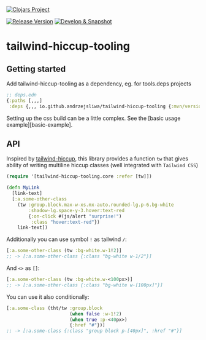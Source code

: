 [![Clojars Project](https://img.shields.io/clojars/v/io.github.andrzejsliwa/tailwind-hiccup-tooling.svg)](https://clojars.org/io.github.andrzejsliwa/tailwind-hiccup-tooling)

[![Release Version](https://github.com/andrzejsliwa/tailwind-hiccup-tooling/actions/workflows/test-and-release.yml/badge.svg)](https://github.com/andrzejsliwa/tailwind-hiccup-tooling/actions/workflows/test-and-release.yml)
[![Develop & Snapshot](https://github.com/andrzejsliwa/tailwind-hiccup-tooling/actions/workflows/test-and-snapshot.yml/badge.svg)](https://github.com/andrzejsliwa/tailwind-hiccup-tooling/actions/workflows/test-and-snapshot.yml)
# tailwind-hiccup-tooling

## Getting started

Add tailwind-hiccup-tooling as a dependency, eg. for tools.deps projects

```clojure
;; deps.edn
{:paths [,,,]
 :deps {,,, io.github.andrzejsliwa/tailwind-hiccup-tooling {:mvn/version "0.2.19"} ,,,}
```

Setting up the css build can be a little complex. See the [basic usage
example][basic-example].

## API

Inspired by [tailwind-hiccup](https://github.com/rgm/tailwind-hiccup), this library provides a function `tw` that gives ability of
writing multiline hiccup classes (well integrated with `Tailwind CSS`)

```clojure
(require '[tailwind-hiccup-tooling.core :refer [tw]])

(defn MyLink
  [link-text]
  [:a.some-other-class
    (tw :group.block.max-w-xs.mx-auto.rounded-lg.p-6.bg-white
        :shadow-lg.space-y-3.hover:text-red
        {:on-click #(js/alert "surprise!")
         :class "hover:text-red"})
    link-text])
```

Additionally you can use symbol `!` as tailwind `/`:

```clojure
[:a.some-other-class (tw :bg-white.w-1!2)]
;; -> [:a.some-other-class {:class "bg-white w-1/2"}]
```

And `<>` as `[]`:

```clojure
[:a.some-other-class (tw :bg-white.w-<100px>)]
;; -> [:a.some-other-class {:class "bg-white w-[100px]"}]
```

You can use it also conditionally:

```clojure
[:a.some-class (tht/tw :group.block
                       (when false :w-1!2)
                       (when true :p-<40px>)
                       {:href "#"})]
;; -> [:a.some-class {:class "group block p-[40px]", :href "#"}]
```

[Tailwind CSS]: https://tailwindcss.com
